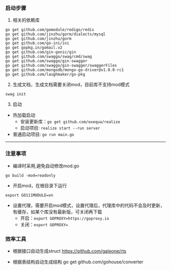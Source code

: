 ### 启动步骤

1. 相关的依赖库
```
go get github.com/gomodule/redigo/redis
go get github.com/jinzhu/gorm/dialects/mysql
go get github.com/jinzhu/gorm
go get github.com/go-ini/ini
go get gopkg.in/gomail.v2
go get github.com/gin-gonic/gin
go get github.com/swaggo/swag/cmd/swag
go get github.com/swaggo/gin-swagger
go get github.com/swaggo/gin-swagger/swaggerFiles
go get github.com/mongodb/mongo-go-driver@v1.0.0-rc1
go get github.com/laughmaker/go-pkg
```

2. 生成文档，生成文档需要关闭mod，目前库不支持mod模式
```
swag init
```

3. 启动
* 热加载启动
    * 安装更新库：`go get github.com/oxequa/realize`
    * 启动项目: `realize start --run server`
* 普通启动项目: `go run main.go`

___

### 注意事项
* 编译时采用,避免自动修改mod.go
```
go build -mod=readonly
```

* 开启mod，在根目录下运行
```
export GO111MODULE=on 
```

* 设置代理，需要开启mod模式，设置代理后，代理库中的代码不会及时更新，有缓存，如某个库没有最新版，可关闭再下载
    * 开启：`export GOPROXY=https://goproxy.io`
    * 关闭：`export GOPROXY=`


### 效率工具

* 根据接口自动生成struct
  https://github.com/galeone/rts

* 根据表结构自动生成结构
  go get github.com/gohouse/converter